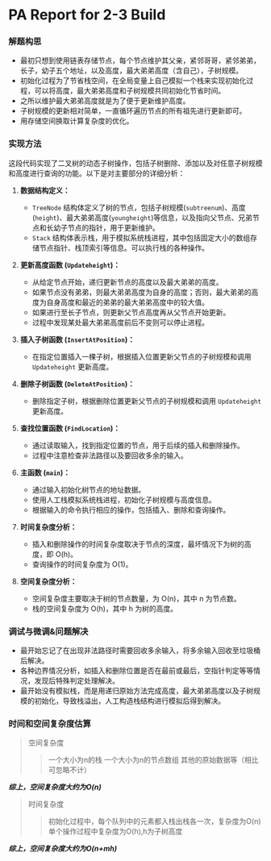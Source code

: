 # PA Report for 2-3 Build

### 解题构思

- 最初只想到使用链表存储节点，每个节点维护其父亲，紧邻哥哥，紧邻弟弟，长子，幼子五个地址，以及高度，最大弟弟高度（含自己），子树规模。
- 初始化过程为了节省栈空间，在全局变量上自己模拟一个栈来实现初始化过程，可以将高度，最大弟弟高度和子树规模共同初始化节省时间。
- 之所以维护最大弟弟高度就是为了便于更新维护高度。
- 子树规模的更新相对简单，一直循环遍历节点的所有祖先进行更新即可。
- 用存储空间换取计算复杂度的优化。

### 实现方法

这段代码实现了二叉树的动态子树操作，包括子树删除、添加以及对任意子树规模和高度进行查询的功能。以下是对主要部分的详细分析：

1. **数据结构定义：**

   - `TreeNode` 结构体定义了树的节点，包括子树规模(`subtreenum`)、高度(`height`)、最大弟弟高度(`youngheight`)等信息，以及指向父节点、兄弟节点和长幼子节点的指针，用于更新维护。
   - `Stack` 结构体表示栈，用于模拟系统栈进程，其中包括固定大小的数组存储节点指针、栈顶索引等信息。可以执行栈的各种操作。
2. **更新高度函数 (`Updateheight`)：**

   - 从给定节点开始，递归更新节点的高度以及最大弟弟的高度。
   - 如果节点没有弟弟，则最大弟弟高度为自身的高度；否则，最大弟弟的高度为自身高度和最近的弟弟的最大弟弟高度中的较大值。
   - 如果进行至长子节点，则更新父节点高度再从父节点开始更新。
   - 过程中发现某处最大弟弟高度前后不变则可以停止进程。
3. **插入子树函数 (`InsertAtPosition`)：**

   - 在指定位置插入一棵子树，根据插入位置更新父节点的子树规模和调用 `Updateheight` 更新高度。
4. **删除子树函数 (`DeleteAtPosition`)：**

   - 删除指定子树，根据删除位置更新父节点的子树规模和调用 `Updateheight` 更新高度。
5. **查找位置函数 (`FindLocation`)：**

   - 通过读取输入，找到指定位置的节点，用于后续的插入和删除操作。
   - 过程中注意检查非法路径以及要回收多余的输入。
6. **主函数 (`main`)：**

   - 通过输入初始化树节点的地址数据。
   - 使用人工栈模拟系统栈进程，初始化子树规模与高度信息。
   - 根据输入的命令执行相应的操作，包括插入、删除和查询操作。
7. **时间复杂度分析：**

   - 插入和删除操作的时间复杂度取决于节点的深度，最坏情况下为树的高度，即 O(h)。
   - 查询操作的时间复杂度为 O(1)。
8. **空间复杂度分析：**

   - 空间复杂度主要取决于树的节点数量，为 O(n)，其中 n 为节点数。
   - 栈的空间复杂度为 O(h)，其中 h 为树的高度。

### 调试与微调&问题解决

- 最开始忘记了在出现非法路径时需要回收多余输入，将多余输入回收至垃圾桶后解决。
- 各种边界情况分析，如插入和删除位置是否在最前或最后，空指针判定等等情况，发现后特殊判定处理解决。
- 最开始没有模拟栈，而是用递归原始方法完成高度，最大弟弟高度以及子树规模的初始化，导致栈溢出，人工构造栈结构进行模拟后得到解决。

### 时间和空间复杂度估算

> 空间复杂度
>
>> 一个大小为n的栈
>> 一个大小为n的节点数组
>> 其他的原始数据等（相比可忽略不计）
>>

***综上，空间复杂度大约为O(n)***

> 时间复杂度
>
>> 初始化过程中，每个队列中的元素都入栈出栈各一次，复杂度为O(n)
>> 单个操作过程中复杂度为O(h),h为子树高度
>>

***综上，空间复杂度大约为O(n+mh)***
